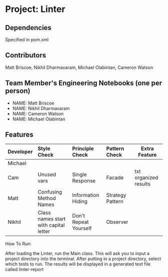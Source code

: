
# Project: Linter

## Dependencies
Specified in pom.xml

## Contributors
Matt Briscoe, Nikhil Dharmavaram, Michael Olabintan, Cameron Watson

## Team Member's Engineering Notebooks (one per person)
- NAME: Matt Briscoe
- NAME: Nikhil Dharmavaram
- NAME: Cameron Watson
- NAME: Michael Olabintan
## Features


| Developer | Style Check                          | Principle Check          | Pattern Check   |  Extra Feature        |
|:----------|:-------------------------------------|:-------------------------|:----------------|-----------------------|
|Michael    |                                      |                          |                 |                       |
|Cam        |Unused vars                           |Single Response           |Facade           |txt organized results  |               
|Matt       |Confusing Method Names                |Information Hiding        |Strategy Pattern |                       |                
|Nikhil     |Class names start with capital letter |Don't Repeat Yourself     |Observer         |                       |       



How To Run:

After loading the Linter, run the Main class. This will ask you to input a project
directory into the terminal. After putting in a project directory, select which tests to run.
The results will be displayed in a generated text file called linter-report
